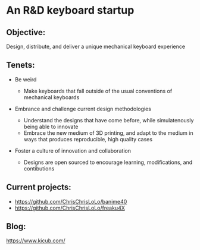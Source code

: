 # An R&D keyboard startup

## Objective:
Design, distribute, and deliver a unique mechanical keyboard experience

## Tenets:
- Be weird
  - Make keyboards that fall outside of the usual conventions of mechanical keyboards

- Embrance and challenge current design methodologies
  - Understand the designs that have come before, while simulatenously being able to innovate
  - Embrace the new medium of 3D printing, and adapt to the medium in ways that produces reproducible, high quality cases

- Foster a culture of innovation and collaboration
  - Designs are open sourced to encourage learning, modifications, and contibutions

## Current projects:
- https://github.com/ChrisChrisLoLo/banime40
- https://github.com/ChrisChrisLoLo/freaku4X

## Blog:
https://www.kicub.com/

